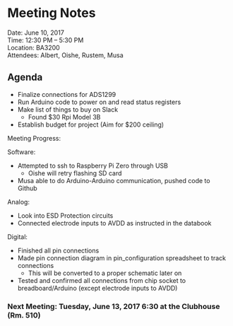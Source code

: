 # Meeting Notes

Date: June 10, 2017  
Time: 12:30 PM – 5:30 PM  
Location: BA3200  
Attendees: Albert, Oishe, Rustem, Musa  

## Agenda
 - Finalize connections for ADS1299
 - Run Arduino code to power on and read status registers
 - Make list of things to buy on Slack
   - Found $30 Rpi Model 3B
 - Establish budget for project (Aim for $200 ceiling)

Meeting Progress:

Software:
- Attempted to ssh to Raspberry Pi Zero through USB	
  - Oishe will retry flashing SD card
- Musa able to do Arduino-Arduino communication, pushed code to Github
		
Analog:
- Look into ESD Protection circuits
- Connected electrode inputs to AVDD as instructed in the databook
		
Digital:
- Finished all pin connections
- Made pin connection diagram in pin_configuration spreadsheet to track connections  
  - This will be converted to a proper schematic later on	
- Tested and confirmed all connections from chip socket to breadboard/Arduino (except electrode inputs to AVDD)
		
### Next Meeting: Tuesday, June 13, 2017 6:30 at the Clubhouse (Rm. 510) 

